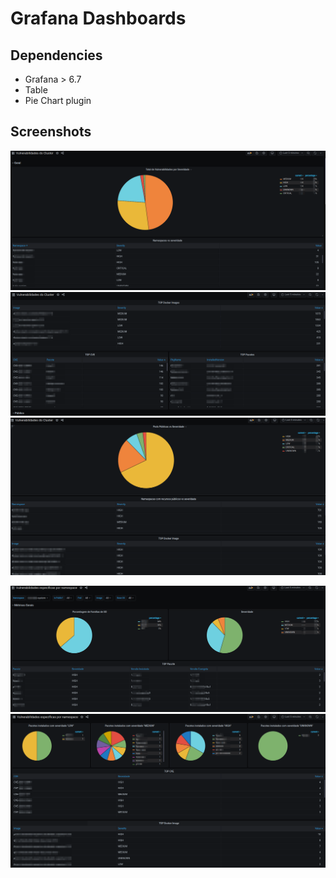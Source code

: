 # Grafana Dashboards
## Dependencies
- Grafana > 6.7
- Table
- Pie Chart plugin

## Screenshots
![](screenshots/Selection_116.png)
![](screenshots/Selection_117.png)
![](screenshots/Selection_118.png)

![](screenshots/Selection_119.png)
![](screenshots/Selection_120.png)